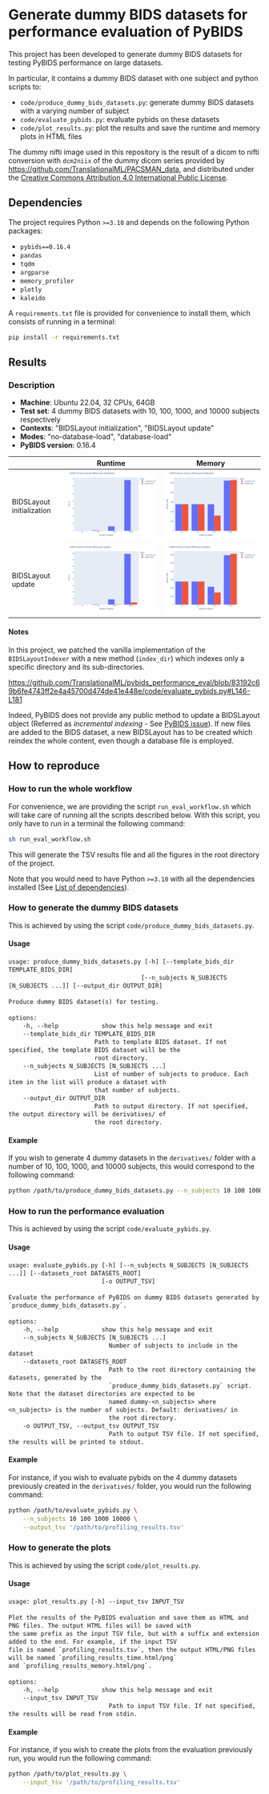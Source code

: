 # Generate dummy BIDS datasets for performance evaluation of PyBIDS

This project has been developed to generate dummy BIDS datasets for testing PyBIDS performance on large datasets.

In particular, it contains a dummy BIDS dataset with one subject and python scripts to:
- `code/produce_dummy_bids_datasets.py`: generate dummy BIDS datasets with a varying number of subject
- `code/evaluate_pybids.py`: evaluate pybids on these datasets
- `code/plot_results.py`: plot the results and save the runtime and memory plots in HTML files

The dummy nifti image used in this repository is the result of a dicom to nifti conversion with `dcm2niix` of the dummy dicom series provided by https://github.com/TranslationalML/PACSMAN_data, and distributed under the [Creative Commons Attribution 4.0 International Public License](https://github.com/TranslationalML/PACSMAN_data/blob/main/pacsman_data/data/LICENSE).

## Dependencies

The project requires Python `>=3.10` and depends on the following Python packages:

- `pybids==0.16.4` 
- `pandas`
- `tqdm`
- `argparse`
- `memory_profiler`
- `plotly`
- `kaleido`

A `requirements.txt` file is provided for convenience to install them, which consists of running in a terminal:

```bash
pip install -r requirements.txt
```

## Results

### Description

- **Machine**: Ubuntu 22.04, 32 CPUs, 64GB
- **Test set**: 4 dummy BIDS datasets with 10, 100, 1000, and 10000 subjects respectively
- **Contexts**: "BIDSLayout initialization", "BIDSLayout update"
- **Modes**: "no-database-load", "database-load"
- **PyBIDS version**: 0.16.4

| | Runtime | Memory |
|---|---|---|
| BIDSLayout initialization | ![Runtime Plot - Init](./code/results/profiling_results_init_time.png) | ![Memory Plot - Init](./code/results/profiling_results_init_memory.png) |
| BIDSLayout update | ![Runtime Plot - Update](./code/results/profiling_results_add_subject_time.png) | ![Memory Plot - Update](./code/results/profiling_results_add_subject_memory.png) |

#### Notes

In this project, we patched the vanilla implementation of the `BIDSLayoutIndexer` with a 
new method (`index_dir`) which indexes only a specific directory and its sub-directories. 

https://github.com/TranslationalML/pybids_performance_eval/blob/83192c69b6fe4743ff2e4a45700d474de41e448e/code/evaluate_pybids.py#L146-L181

Indeed, PyBIDS does not provide any public method to update a BIDSLayout object
  (Referred as *incremental indexing* - See [PyBIDS issue](https://github.com/bids-standard/pybids/issues/522)).
If new files are added to the BIDS dataset, a new BIDSLayout has to be created which
  reindex the whole content, even though a database file is employed.

## How to reproduce

### How to run the whole workflow

For convenience, we are providing the script `run_eval_workflow.sh` which will take care of running all the scripts described below.
With this script, you only have to run in a terminal the following command:

```bash
sh run_eval_workflow.sh
```

This will generate the TSV results file and all the figures in the root directory of the project.

Note that you would need to have Python `>=3.10` with all the dependencies installed (See [List of dependencies](#dependencies)).

### How to generate the dummy BIDS datasets

This is achieved by using the script `code/produce_dummy_bids_datasets.py`.

#### Usage

```output
usage: produce_dummy_bids_datasets.py [-h] [--template_bids_dir TEMPLATE_BIDS_DIR]
                                     [--n_subjects N_SUBJECTS [N_SUBJECTS ...]] [--output_dir OUTPUT_DIR]

Produce dummy BIDS dataset(s) for testing.

options:
    -h, --help            show this help message and exit
    --template_bids_dir TEMPLATE_BIDS_DIR
                        Path to template BIDS dataset. If not specified, the template BIDS dataset will be the
                        root directory.
    --n_subjects N_SUBJECTS [N_SUBJECTS ...]
                        List of number of subjects to produce. Each item in the list will produce a dataset with
                        that number of subjects.
    --output_dir OUTPUT_DIR
                        Path to output directory. If not specified, the output directory will be derivatives/ of
                        the root directory.                     
```

#### Example

If you wish to generate 4 dummy datasets in the `derivatives/` folder with a number of 10, 100, 1000, and 10000 subjects, this would correspond to the following command:

```bash
python /path/to/produce_dummy_bids_datasets.py --n_subjects 10 100 1000 10000
```

### How to run the performance evaluation

This is achieved by using the script `code/evaluate_pybids.py`.

#### Usage

```output
usage: evaluate_pybids.py [-h] [--n_subjects N_SUBJECTS [N_SUBJECTS ...]] [--datasets_root DATASETS_ROOT]
                          [-o OUTPUT_TSV]

Evaluate the performance of PyBIDS on dummy BIDS datasets generated by `produce_dummy_bids_datasets.py`.

options:
    -h, --help            show this help message and exit
    --n_subjects N_SUBJECTS [N_SUBJECTS ...]
                            Number of subjects to include in the dataset
    --datasets_root DATASETS_ROOT
                            Path to the root directory containing the datasets, generated by the
                            `produce_dummy_bids_datasets.py` script. Note that the dataset directories are expected to be
                            named dummy-<n_subjects> where <n_subjects> is the number of subjects. Default: derivatives/ in
                            the root directory.
    -o OUTPUT_TSV, --output_tsv OUTPUT_TSV
                            Path to output TSV file. If not specified, the results will be printed to stdout.
```

#### Example

For instance, if you wish to evaluate pybids on the 4 dummy datasets previously created in the `derivatives/` folder, you would run the following command:

```bash
python /path/to/evaluate_pybids.py \
    --n_subjects 10 100 1000 10000 \
    --output_tsv '/path/to/profiling_results.tsv'
```

### How to generate the plots

This is achieved by using the script `code/plot_results.py`.

#### Usage

```output
usage: plot_results.py [-h] --input_tsv INPUT_TSV

Plot the results of the PyBIDS evaluation and save them as HTML and PNG files. The output HTML files will be saved with
the same prefix as the input TSV file, but with a suffix and extension added to the end. For example, if the input TSV
file is named `profiling_results.tsv`, then the output HTML/PNG files will be named `profiling_results_time.html/png`
and `profiling_results_memory.html/png`.

options:
    -h, --help            show this help message and exit
    --input_tsv INPUT_TSV
                            Path to input TSV file. If not specified, the results will be read from stdin.
```

#### Example

For instance, if you wish to create the plots from the evaluation previously run, you would run the following command:

```bash
python /path/to/plot_results.py \
    --input_tsv '/path/to/profiling_results.tsv'
```
